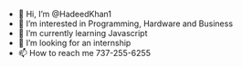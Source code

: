 - 👋 Hi, I’m @HadeedKhan1
- 👀 I’m interested in Programming, Hardware and Business
- 🌱 I’m currently learning Javascript
- 💞️ I’m looking for an internship
- 📫 How to reach me 737-255-6255

<!---
HadeedKhan1/HadeedKhan1 is a ✨ special ✨ repository because its `README.md` (this file) appears on your GitHub profile.
You can click the Preview link to take a look at your changes.
--->
